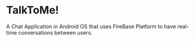 # TalkToMe!

A Chat Application in Android OS that uses FireBase Platform to have real-time conversations between users.

